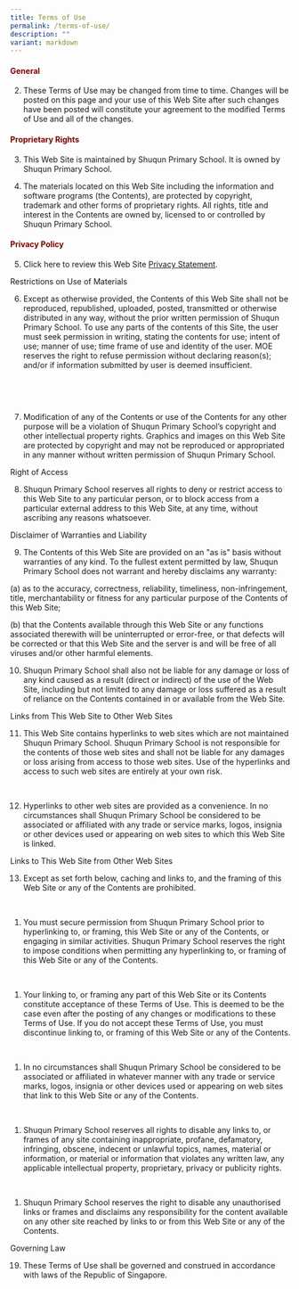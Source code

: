 ```yaml
---
title: Terms of Use
permalink: /terms-of-use/
description: ""
variant: markdown
---
```

<h4><strong><span style="color: #800000;">General</span></strong></h4>
<ol start="2">
<li>These Terms of Use may be changed from time to time. Changes will be posted on this page and your use of this Web Site after such changes have been posted will constitute your agreement to the modified Terms of Use and all of the changes.</li>
</ol>

<h4><strong><span style="color: #800000;">Proprietary Rights</span></strong></h4>
<ol start="3">
<li>This Web Site is maintained by Shuqun Primary School. It is owned by Shuqun Primary School.</li>
</ol>
<ol start="4">
<li>The materials located on this Web Site including the information and software programs (the Contents), are protected by copyright, trademark and other forms of proprietary rights. All rights, title and interest in the Contents are owned by, licensed to or controlled by Shuqun Primary School.</li>
</ol>

<h4><strong><span style="color: #800000;">Privacy Policy</span></strong></h4>
<ol start="5">
<li>Click here to review this Web Site <a href="https://www.shuqunpri.moe.edu.sg/privacy/">Privacy Statement</a>.</li>
</ol>
<p>Restrictions on Use of Materials</p>
<ol start="6">
<li>Except as otherwise provided, the Contents of this Web Site shall not be reproduced, republished, uploaded, posted, transmitted or otherwise distributed in any way, without the prior written permission of Shuqun Primary School. To use any parts of the contents of this Site, the user must seek permission in writing, stating the contents for use; intent of use; manner of use; time frame of use and identity of the user. MOE reserves the right to refuse permission without declaring reason(s); and/or if information submitted by user is deemed insufficient.</li>
</ol>
<p>&nbsp;</p>
<p>&nbsp;</p>
<ol start="7">
<li>Modification of any of the Contents or use of the Contents for any other purpose will be a violation of Shuqun Primary School’s copyright and other intellectual property rights. Graphics and images on this Web Site are protected by copyright and may not be reproduced or appropriated in any manner without written permission of Shuqun Primary School.</li>
</ol>
<p>Right of Access</p>
<ol start="8">
<li>Shuqun Primary School reserves all rights to deny or restrict access to this Web Site to any particular person, or to block access from a particular external address to this Web Site, at any time, without ascribing any reasons whatsoever.</li>
</ol>
<p>Disclaimer of Warranties and Liability</p>
<ol start="9">
<li>The Contents of this Web Site are provided on an "as is" basis without warranties of any kind. To the fullest extent permitted by law, Shuqun Primary School does not warrant and hereby disclaims any warranty:</li>
</ol>
<p>(a) as to the accuracy, correctness, reliability, timeliness, non-infringement, title, merchantability or fitness for any particular purpose of the Contents of this Web Site;</p>
<p>(b) that the Contents available through this Web Site or any functions associated therewith will be uninterrupted or error-free, or that defects will be corrected or that this Web Site and the server is and will be free of all viruses and/or other harmful elements.</p>
<ol start="10">
<li>Shuqun Primary School shall also not be liable for any damage or loss of any kind caused as a result (direct or indirect) of the use of the Web Site, including but not limited to any damage or loss suffered as a result of reliance on the Contents contained in or available from the Web Site.</li>
</ol>
<p>Links from This Web Site to Other Web Sites</p>
<ol start="11">
<li>This Web Site contains hyperlinks to web sites which are not maintained Shuqun Primary School. Shuqun Primary School is not responsible for the contents of those web sites and shall not be liable for any damages or loss arising from access to those web sites. Use of the hyperlinks and access to such web sites are entirely at your own risk.</li>
</ol>
<p>&nbsp;</p>
<ol start="12">
<li>Hyperlinks to other web sites are provided as a convenience. In no circumstances shall Shuqun Primary School be considered to be associated or affiliated with any trade or service marks, logos, insignia or other devices used or appearing on web sites to which this Web Site is linked.</li>
</ol>
<p>Links to This Web Site from Other Web Sites</p>
<ol start="13">
<li>Except as set forth below, caching and links to, and the framing of this Web Site or any of the Contents are prohibited.</li>
</ol>
<p>&nbsp;</p>
<ol>
<li>You must secure permission from Shuqun Primary School prior to hyperlinking to, or framing, this Web Site or any of the Contents, or engaging in similar activities. Shuqun Primary School reserves the right to impose conditions when permitting any hyperlinking to, or framing of this Web Site or any of the Contents.</li>
</ol>
<p>&nbsp;</p>
<ol>
<li>Your linking to, or framing any part of this Web Site or its Contents constitute acceptance of these Terms of Use. This is deemed to be the case even after the posting of any changes or modifications to these Terms of Use. If you do not accept these Terms of Use, you must discontinue linking to, or framing of this Web Site or any of the Contents.</li>
</ol>
<p>&nbsp;</p>
<ol>
<li>In no circumstances shall Shuqun Primary School be considered to be associated or affiliated in whatever manner with any trade or service marks, logos, insignia or other devices used or appearing on web sites that link to this Web Site or any of the Contents.</li>
</ol>
<p>&nbsp;</p>
<ol>
<li>Shuqun Primary School reserves all rights to disable any links to, or frames of any site containing inappropriate, profane, defamatory, infringing, obscene, indecent or unlawful topics, names, material or information, or material or information that violates any written law, any applicable intellectual property, proprietary, privacy or publicity rights.</li>
</ol>
<p>&nbsp;</p>
<ol>
<li>Shuqun Primary School reserves the right to disable any unauthorised links or frames and disclaims any responsibility for the content available on any other site reached by links to or from this Web Site or any of the Contents.</li>
</ol>
<p>Governing Law</p>
<ol start="19">
<li>These Terms of Use shall be governed and construed in accordance with laws of the Republic of Singapore.</li>
</ol>
<p>&nbsp;</p>
<p>&nbsp;</p>
